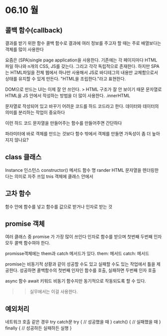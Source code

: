 # 06.10 월

## 콜백 함수(callback)
결과를 받기 위한 함수
콜백 함수로 결과에 여러 정보를 주고자 할 때는 주로 배열보다는 객체를 많이 사용한다


요즘은 (SPA)single page application을 사용한다.
기존에는 각 페이지마다 HTML 파일 하나와 n개의 CSS, JS를 갖는다. 그리고 각각 독립적으로 존재한다.
하지만 SPA는 HTML파일을 전체 웹에서 하나만 사용해서 JS로 바디테그의 내용만 교체함으로서 상태를 유지할 수 있게 만든다.
"HTML을 조립한다."라고 표현한다.

DOM으로 만드는 UI는 이제 잘 안 쓰인다. > HTML 구조가 잘 안 보이기 때문
문자열로 HTML을 JS 안에서 작성하는 방법을 더 많이 사용한다.
.innerHTML

문자열로 작성되어 있고 바꾸기 어려운 코드를 하드 코드라고 한다. 
데이터와 데이터의 의미를 분리하는 작업이 중요하다

이런 하드 코드 문자열을 만들어주는 함수를 만들어주면 간단하다

파라미터에 바로 객체를 만드는 것보다 함수 밖에서 객체를 만들면 가독성이 좀 더 높아지지 않나요?


## class 클래스
Instance 인스턴스
constructor() 메서드
함수 명 rander
HTML 문자열을 렌더링한다는 의미로 자주 쓰임
tnis 객체에 클래스 안에서 


## 고차 함수
함수 안에 함수를 넣고 함수를 값으로 받거나 인자로 받는 것



## promise 객체
여러 클래스 중 promise 가 가장 많이 쓰인다
인자로 함수를 받으며 첫번째 두번째 인자 모두 콜백 함수여야 한다.

promisse객체에는 them과 catch 메서드가 있다.
them: 메서드
catch: 메서드

promise는 비동기적 상황과 같이 성공할 수도 있고 실패할 수도 있는 작업에서 틀을 제공한다. 
성공하면 콜백함수의 첫번째 인자인 함수를 호출, 실패하면 두번째 인자 호출

 
async 함수
await 키워드
비동기 함수지만 동기적으로 작동되도록 할 수 있다. 
>> 실무에서는 이걸 사용한다. 


## 예외처리
네트워크 호출 같은 경우 
try catch문
try { // 성공했을 때 
} catch() { // 실패했을 때 
} finally { // 성공하든 실패하든 실행
}
